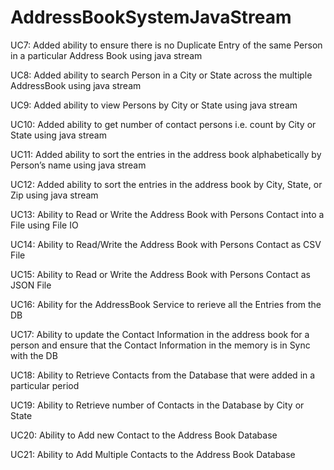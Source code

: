 # AddressBookSystemJavaStream

UC7: Added ability to ensure there is no Duplicate Entry of the same Person in a particular Address Book using java stream

UC8: Added ability to search Person in a City or State across the multiple AddressBook using java stream

UC9: Added ability to view Persons by City or State using java stream

UC10: Added ability to get number of contact persons i.e. count by City or State using java stream

UC11: Added ability to sort the entries in the address book alphabetically by Person’s name using java stream

UC12: Added ability to sort the entries in the address book by City, State, or Zip using java stream

UC13: Ability to Read or Write the Address Book with Persons Contact into a File using File IO

UC14: Ability to Read/Write the Address Book with Persons Contact as CSV File

UC15: Ability to Read or Write the Address Book with Persons Contact as JSON File

UC16: Ability for the AddressBook Service to rerieve all the Entries from the DB

UC17: Ability to update the Contact Information in the address book for a person and ensure that the Contact Information in the memory is in Sync with the DB

UC18: Ability to Retrieve Contacts from the Database that were added in a particular period

UC19: Ability to Retrieve number of Contacts in the Database by City or State

UC20: Ability to Add new Contact to the Address Book Database

UC21: Ability to Add Multiple Contacts to the Address Book Database
